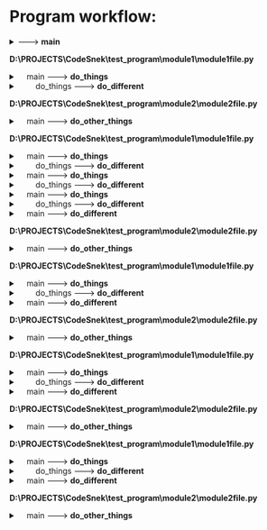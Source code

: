 # Program workflow:

<details>
<summary><module> ---> <b>main</b></summary>

This is a docstring lalala <br>
tralala <br>
Mind the empty line
</details>

**D:\PROJECTS\CodeSnek\test_program\module1\module1file.py**

<details>
<summary>&nbsp&nbsp&nbsp&nbspmain ---> <b>do_things</b></summary>

    woah boi is that a docstring?
</details>


<details>
<summary>&nbsp&nbsp&nbsp&nbsp&nbsp&nbsp&nbsp&nbspdo_things ---> <b>do_different</b></summary>

        This does different things <br>
        :param int number: It's a number <br>
        :param string word: It's a word <br>
        :returns: Nothing of value <br>
        :rtype: None
</details>

**D:\PROJECTS\CodeSnek\test_program\module2\module2file.py**

<details>
<summary>&nbsp&nbsp&nbsp&nbspmain ---> <b>do_other_things</b></summary>

    
</details>

**D:\PROJECTS\CodeSnek\test_program\module1\module1file.py**

<details>
<summary>&nbsp&nbsp&nbsp&nbspmain ---> <b>do_things</b></summary>

    woah boi is that a docstring?
</details>


<details>
<summary>&nbsp&nbsp&nbsp&nbsp&nbsp&nbsp&nbsp&nbspdo_things ---> <b>do_different</b></summary>

        This does different things <br>
        :param int number: It's a number <br>
        :param string word: It's a word <br>
        :returns: Nothing of value <br>
        :rtype: None
</details>


<details>
<summary>&nbsp&nbsp&nbsp&nbspmain ---> <b>do_things</b></summary>

    woah boi is that a docstring?
</details>


<details>
<summary>&nbsp&nbsp&nbsp&nbsp&nbsp&nbsp&nbsp&nbspdo_things ---> <b>do_different</b></summary>

        This does different things <br>
        :param int number: It's a number <br>
        :param string word: It's a word <br>
        :returns: Nothing of value <br>
        :rtype: None
</details>


<details>
<summary>&nbsp&nbsp&nbsp&nbspmain ---> <b>do_things</b></summary>

    woah boi is that a docstring?
</details>


<details>
<summary>&nbsp&nbsp&nbsp&nbsp&nbsp&nbsp&nbsp&nbspdo_things ---> <b>do_different</b></summary>

        This does different things <br>
        :param int number: It's a number <br>
        :param string word: It's a word <br>
        :returns: Nothing of value <br>
        :rtype: None
</details>


<details>
<summary>&nbsp&nbsp&nbsp&nbspmain ---> <b>do_different</b></summary>

    This does different things <br>
    :param int number: It's a number <br>
    :param string word: It's a word <br>
    :returns: Nothing of value <br>
    :rtype: None
</details>

**D:\PROJECTS\CodeSnek\test_program\module2\module2file.py**

<details>
<summary>&nbsp&nbsp&nbsp&nbspmain ---> <b>do_other_things</b></summary>

    
</details>

**D:\PROJECTS\CodeSnek\test_program\module1\module1file.py**

<details>
<summary>&nbsp&nbsp&nbsp&nbspmain ---> <b>do_things</b></summary>

    woah boi is that a docstring?
</details>


<details>
<summary>&nbsp&nbsp&nbsp&nbsp&nbsp&nbsp&nbsp&nbspdo_things ---> <b>do_different</b></summary>

        This does different things <br>
        :param int number: It's a number <br>
        :param string word: It's a word <br>
        :returns: Nothing of value <br>
        :rtype: None
</details>


<details>
<summary>&nbsp&nbsp&nbsp&nbspmain ---> <b>do_different</b></summary>

    This does different things <br>
    :param int number: It's a number <br>
    :param string word: It's a word <br>
    :returns: Nothing of value <br>
    :rtype: None
</details>

**D:\PROJECTS\CodeSnek\test_program\module2\module2file.py**

<details>
<summary>&nbsp&nbsp&nbsp&nbspmain ---> <b>do_other_things</b></summary>

    
</details>

**D:\PROJECTS\CodeSnek\test_program\module1\module1file.py**

<details>
<summary>&nbsp&nbsp&nbsp&nbspmain ---> <b>do_things</b></summary>

    woah boi is that a docstring?
</details>


<details>
<summary>&nbsp&nbsp&nbsp&nbsp&nbsp&nbsp&nbsp&nbspdo_things ---> <b>do_different</b></summary>

        This does different things <br>
        :param int number: It's a number <br>
        :param string word: It's a word <br>
        :returns: Nothing of value <br>
        :rtype: None
</details>


<details>
<summary>&nbsp&nbsp&nbsp&nbspmain ---> <b>do_different</b></summary>

    This does different things <br>
    :param int number: It's a number <br>
    :param string word: It's a word <br>
    :returns: Nothing of value <br>
    :rtype: None
</details>

**D:\PROJECTS\CodeSnek\test_program\module2\module2file.py**

<details>
<summary>&nbsp&nbsp&nbsp&nbspmain ---> <b>do_other_things</b></summary>

    
</details>

**D:\PROJECTS\CodeSnek\test_program\module1\module1file.py**

<details>
<summary>&nbsp&nbsp&nbsp&nbspmain ---> <b>do_things</b></summary>

    woah boi is that a docstring?
</details>


<details>
<summary>&nbsp&nbsp&nbsp&nbsp&nbsp&nbsp&nbsp&nbspdo_things ---> <b>do_different</b></summary>

        This does different things <br>
        :param int number: It's a number <br>
        :param string word: It's a word <br>
        :returns: Nothing of value <br>
        :rtype: None
</details>


<details>
<summary>&nbsp&nbsp&nbsp&nbspmain ---> <b>do_different</b></summary>

    This does different things <br>
    :param int number: It's a number <br>
    :param string word: It's a word <br>
    :returns: Nothing of value <br>
    :rtype: None
</details>

**D:\PROJECTS\CodeSnek\test_program\module2\module2file.py**

<details>
<summary>&nbsp&nbsp&nbsp&nbspmain ---> <b>do_other_things</b></summary>

    
</details>

